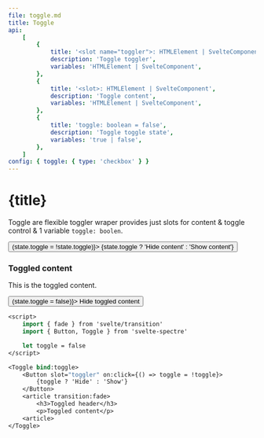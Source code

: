 ```yaml
---
file: toggle.md
title: Toggle
api:
    [
        {
            title: '<slot name="toggler">: HTMLElement | SvelteComponent',
            description: 'Toggle toggler',
            variables: 'HTMLElement | SvelteComponent',
        },
        {
            title: '<slot>: HTMLElement | SvelteComponent',
            description: 'Toggle content',
            variables: 'HTMLElement | SvelteComponent',
        },
        {
            title: 'toggle: boolean = false',
            description: 'Toggle toggle state',
            variables: 'true | false',
        },
    ]
config: { toggle: { type: 'checkbox' } }
---
```


<script>
    import {fade} from 'svelte/transition'
    import {Button, Toggle} from '$lib'
    import Knobs from '../_knobs.svelte'

    let state = {toggle: false}
</script>

# {title}

Toggle are flexible toggler wraper provides just slots for content & toggle
control & 1 variable `toggle: boolen`.

<p>
    <Toggle bind:toggle={state.toggle}>
        <p slot="toggler">
            <Button
                variant="primary"
                on:click={() => (state.toggle = !state.toggle)}>
                {state.toggle ? 'Hide content' : 'Show content'}
            </Button>
        </p>
        <article transition:fade>
            <h3>Toggled content</h3>
            <p>This is the toggled content.</p>
            <Button
                on:click={() => (state.toggle = false)}>
                Hide toggled content</Button>
        </article>
    </Toggle>
</p>

<p>
    <Knobs bind:state={state} {config}/>
</p>

```sv
<script>
    import { fade } from 'svelte/transition'
    import { Button, Toggle } from 'svelte-spectre'

    let toggle = false
</script>

<Toggle bind:toggle>
    <Button slot="toggler" on:click={() => toggle = !toggle}>
        {toggle ? 'Hide' : 'Show'}
    </Button>
    <article transition:fade>
        <h3>Toggled header</h3>
        <p>Toggled content</p>
    <article>
</Toggle>
```
